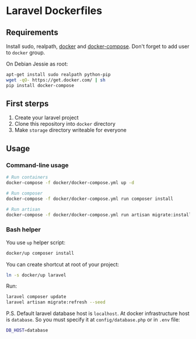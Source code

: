 # Laravel Dockerfiles

## Requirements
Install sudo, realpath, [docker](https://docs.docker.com/engine/installation/) and [docker-compose](https://docs.docker.com/compose/install/). Don't forget to add user to `docker` group.

On Debian Jessie as root:
```bash
apt-get install sudo realpath python-pip
wget -qO- https://get.docker.com/ | sh
pip install docker-compose
```

## First sterps
1. Create your laravel project
2. Clone this repository into `docker` directory
3. Make `storage` directory writeable for everyone

## Usage
### Command-line usage
```bash
# Run containers
docker-compose -f docker/docker-compose.yml up -d

# Run composer
docker-compose -f docker/docker-compose.yml run composer install

# Run artisan
docker-compose -f docker/docker-compose.yml run artisan migrate:install
```

### Bash helper
You use `up` helper script:
```bash
docker/up composer install
```

You can create shortcut at root of your project:
```bash
ln -s docker/up laravel
```

Run:
```bash
laravel composer update
laravel artisan migrate:refresh --seed
```

P.S. Default laravel database host is `localhost`. At docker infrastructure host is `database`. 
So you must specify it at `config/database.php` or in `.env` file:
```bash
DB_HOST=database
```
